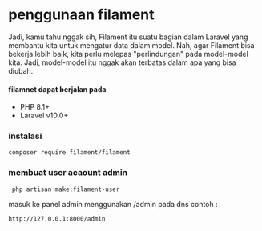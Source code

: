 # penggunaan filament
Jadi, kamu tahu nggak sih, Filament itu suatu bagian dalam Laravel yang membantu kita untuk mengatur data dalam model. Nah, agar Filament bisa bekerja lebih baik, kita perlu melepas "perlindungan" pada model-model kita. Jadi, model-model itu nggak akan terbatas dalam apa yang bisa diubah.
#### filamnet dapat berjalan pada 
- PHP 8.1+
- Laravel v10.0+
### instalasi
```
composer require filament/filament
```
### membuat user acaount admin
```
 php artisan make:filament-user
```
masuk ke panel admin menggunakan /admin pada dns
contoh :
```
http://127.0.0.1:8000/admin
```
